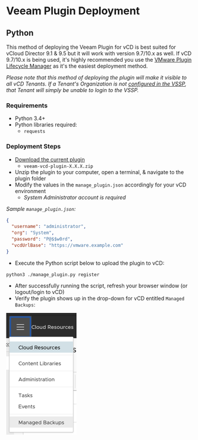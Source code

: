 # Veeam Plugin Deployment

## Python

This method of deploying the Veeam Plugin for vCD is best suited for vCloud Director 9.1 & 9.5 but it will work with version 9.7/10.x as well. If vCD 9.7/10.x is being used, it's highly recommended you use the [VMware Plugin Lifecycle Manager](plugin-deploy-plugin-manager.md) as it's the easiest deployment method.

*Please note that this method of deploying the plugin will make it visible to all vCD Tenants. If a Tenant's Organization is not [configured in the VSSP](https://helpcenter.veeam.com/docs/backup/em/em_configure_vcd_org.html?ver=95u4), that Tenant will simply be unable to login to the VSSP.*

### Requirements

* Python 3.4+
* Python libraries required:
  * `requests`

### Deployment Steps

* [Download the current plugin](https://github.com/VeeamHub/veeam-plugin-for-vcd/releases/latest)
  * `veeam-vcd-plugin-X.X.X.zip`
* Unzip the plugin to your computer, open a terminal, & navigate to the plugin folder
* Modify the values in the `manage_plugin.json` accordingly for your vCD environment
  * _System Administrator account is required_

_Sample `manage_plugin.json`:_

```json
{
  "username": "administrator",
  "org": "System",
  "password": "P@$$w0rd",
  "vcdUrlBase": "https://vmware.example.com"
}
```

* Execute the Python script below to upload the plugin to vCD:

```text
python3 ./manage_plugin.py register
```

* After successfully running the script, refresh your browser window (or logout/login to vCD)
* Verify the plugin shows up in the drop-down for vCD entitled `Managed Backups`:

![vCD Drop-Down](images/vcd-dropdown.png)
